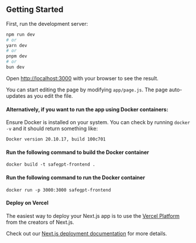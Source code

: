 ## Getting Started

First, run the development server:

```bash
npm run dev
# or
yarn dev
# or
pnpm dev
# or
bun dev
```

Open [http://localhost:3000](http://localhost:3000) with your browser to see the result.

You can start editing the page by modifying `app/page.js`. The page auto-updates as you edit the file.

#### Alternatively, if you want to run the app using Docker containers:

Ensure Docker is installed on your system. You can check by running `docker -v` and it should return something like:

```
Docker version 20.10.17, build 100c701
```

#### Run the following command to build the Docker container

```
docker build -t safegpt-frontend .
```

#### Run the following command to run the Docker container

```
docker run -p 3000:3000 safegpt-frontend
```

#### Deploy on Vercel

The easiest way to deploy your Next.js app is to use the [Vercel Platform](https://vercel.com/new?utm_medium=default-template&filter=next.js&utm_source=create-next-app&utm_campaign=create-next-app-readme) from the creators of Next.js.

Check out our [Next.js deployment documentation](https://nextjs.org/docs/deployment) for more details.
